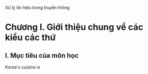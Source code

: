 Xử lý tín hiệu trong truyền thông

# Chương I. Giới thiệu chung về các kiểu các thứ
## I. Mục tiêu của môn học


Korea's cuisine is 